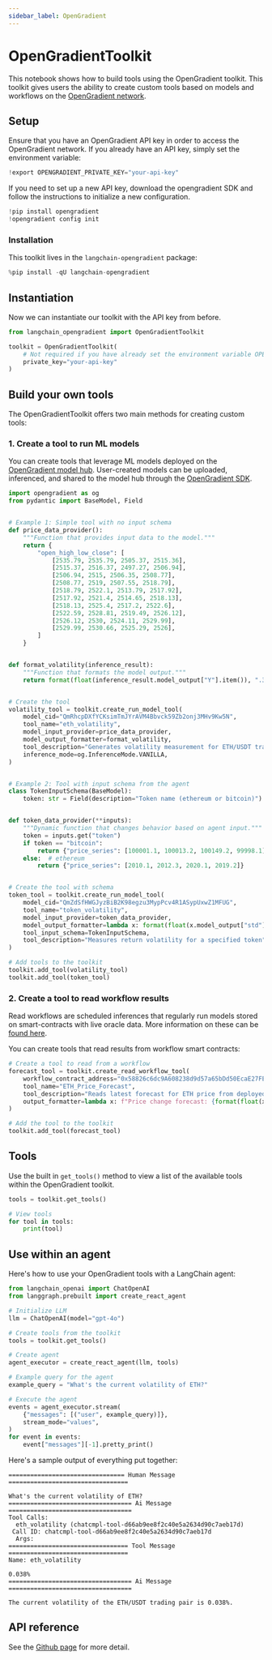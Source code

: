 ```yaml
---
sidebar_label: OpenGradient
---
```


# OpenGradientToolkit

This notebook shows how to build tools using the OpenGradient toolkit. This toolkit gives users the ability to create custom tools based on models and workflows on the [OpenGradient network](https://www.opengradient.ai/).

## Setup

Ensure that you have an OpenGradient API key in order to access the OpenGradient network. If you already have an API key, simply set the environment variable:


```python
!export OPENGRADIENT_PRIVATE_KEY="your-api-key"
```

If you need to set up a new API key, download the opengradient SDK and follow the instructions to initialize a new configuration.


```python
!pip install opengradient
!opengradient config init
```

### Installation

This toolkit lives in the `langchain-opengradient` package:


```python
%pip install -qU langchain-opengradient
```

## Instantiation

Now we can instantiate our toolkit with the API key from before.


```python
from langchain_opengradient import OpenGradientToolkit

toolkit = OpenGradientToolkit(
    # Not required if you have already set the environment variable OPENGRADIENT_PRIVATE_KEY
    private_key="your-api-key"
)
```

## Build your own tools
The OpenGradientToolkit offers two main methods for creating custom tools:

### 1. Create a tool to run ML models
You can create tools that leverage ML models deployed on the [OpenGradient model hub](https://hub.opengradient.ai/). User-created models can be uploaded, inferenced, and shared to the model hub through the [OpenGradient SDK](https://docs.opengradient.ai/developers/sdk/model_management.html).



```python
import opengradient as og
from pydantic import BaseModel, Field


# Example 1: Simple tool with no input schema
def price_data_provider():
    """Function that provides input data to the model."""
    return {
        "open_high_low_close": [
            [2535.79, 2535.79, 2505.37, 2515.36],
            [2515.37, 2516.37, 2497.27, 2506.94],
            [2506.94, 2515, 2506.35, 2508.77],
            [2508.77, 2519, 2507.55, 2518.79],
            [2518.79, 2522.1, 2513.79, 2517.92],
            [2517.92, 2521.4, 2514.65, 2518.13],
            [2518.13, 2525.4, 2517.2, 2522.6],
            [2522.59, 2528.81, 2519.49, 2526.12],
            [2526.12, 2530, 2524.11, 2529.99],
            [2529.99, 2530.66, 2525.29, 2526],
        ]
    }


def format_volatility(inference_result):
    """Function that formats the model output."""
    return format(float(inference_result.model_output["Y"].item()), ".3%")


# Create the tool
volatility_tool = toolkit.create_run_model_tool(
    model_cid="QmRhcpDXfYCKsimTmJYrAVM4Bbvck59Zb2onj3MHv9Kw5N",
    tool_name="eth_volatility",
    model_input_provider=price_data_provider,
    model_output_formatter=format_volatility,
    tool_description="Generates volatility measurement for ETH/USDT trading pair",
    inference_mode=og.InferenceMode.VANILLA,
)


# Example 2: Tool with input schema from the agent
class TokenInputSchema(BaseModel):
    token: str = Field(description="Token name (ethereum or bitcoin)")


def token_data_provider(**inputs):
    """Dynamic function that changes behavior based on agent input."""
    token = inputs.get("token")
    if token == "bitcoin":
        return {"price_series": [100001.1, 100013.2, 100149.2, 99998.1]}
    else:  # ethereum
        return {"price_series": [2010.1, 2012.3, 2020.1, 2019.2]}


# Create the tool with schema
token_tool = toolkit.create_run_model_tool(
    model_cid="QmZdSfHWGJyzBiB2K98egzu3MypPcv4R1ASypUxwZ1MFUG",
    tool_name="token_volatility",
    model_input_provider=token_data_provider,
    model_output_formatter=lambda x: format(float(x.model_output["std"].item()), ".3%"),
    tool_input_schema=TokenInputSchema,
    tool_description="Measures return volatility for a specified token",
)

# Add tools to the toolkit
toolkit.add_tool(volatility_tool)
toolkit.add_tool(token_tool)
```

### 2. Create a tool to read workflow results

Read workflows are scheduled inferences that regularly run models stored on smart-contracts with live oracle data. More information on these can be [found here](https://docs.opengradient.ai/developers/sdk/ml_workflows.html).

You can create tools that read results from workflow smart contracts:


```python
# Create a tool to read from a workflow
forecast_tool = toolkit.create_read_workflow_tool(
    workflow_contract_address="0x58826c6dc9A608238d9d57a65bDd50EcaE27FE99",
    tool_name="ETH_Price_Forecast",
    tool_description="Reads latest forecast for ETH price from deployed workflow",
    output_formatter=lambda x: f"Price change forecast: {format(float(x.numbers['regression_output'].item()), '.2%')}",
)

# Add the tool to the toolkit
toolkit.add_tool(forecast_tool)
```

## Tools

Use the built in `get_tools()` method to view a list of the available tools within the OpenGradient toolkit.


```python
tools = toolkit.get_tools()

# View tools
for tool in tools:
    print(tool)
```

## Use within an agent
Here's how to use your OpenGradient tools with a LangChain agent:


```python
from langchain_openai import ChatOpenAI
from langgraph.prebuilt import create_react_agent

# Initialize LLM
llm = ChatOpenAI(model="gpt-4o")

# Create tools from the toolkit
tools = toolkit.get_tools()

# Create agent
agent_executor = create_react_agent(llm, tools)

# Example query for the agent
example_query = "What's the current volatility of ETH?"

# Execute the agent
events = agent_executor.stream(
    {"messages": [("user", example_query)]},
    stream_mode="values",
)
for event in events:
    event["messages"][-1].pretty_print()
```

Here's a sample output of everything put together:

```
================================ Human Message =================================

What's the current volatility of ETH?
================================== Ai Message ==================================
Tool Calls:
  eth_volatility (chatcmpl-tool-d66ab9ee8f2c40e5a2634d90c7aeb17d)
 Call ID: chatcmpl-tool-d66ab9ee8f2c40e5a2634d90c7aeb17d
  Args:
================================= Tool Message =================================
Name: eth_volatility

0.038%
================================== Ai Message ==================================

The current volatility of the ETH/USDT trading pair is 0.038%.
```

## API reference

See the [Github page](https://github.com/OpenGradient/og-langchain) for more detail.
